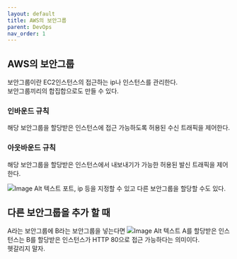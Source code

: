 ```yaml
---
layout: default
title: AWS의 보안그룹
parent: DevOps
nav_order: 1
---
```


## AWS의 보안그룹
보안그룹이란 EC2인스턴스의 접근하는 ip나 인스턴스를 관리한다.   
보안그룹끼리의 합집합으로도 만들 수 있다.   

### 인바운드 규칙
해당 보안그룹을 할당받은 인스턴스에 접근 가능하도록 허용된 수신 트래픽을 제어한다.


### 아웃바운드 규칙
해당 보안그룹을 할당받은 인스턴스에서 내보내기가 가능한 허용된 발신 트래픽을 제어한다.

![Image Alt 텍스트]({{site.url}}/assets/imgs/security_group_1.png )
포트, ip 등을 지정할 수 있고 다른 보안그룹을 할당할 수도 있다.

## 다른 보안그룹을 추가 할 때
A라는 보안그룹에 B라는 보안그룹을 넣는다면
![Image Alt 텍스트]({{site.url}}/assets/imgs/security_group_2.png )
A를 할당받은 인스턴스는 B를 할당받은 인스턴스가 HTTP 80으로 접근 가능하다는 의미이다.   
헷갈리지 말자.   